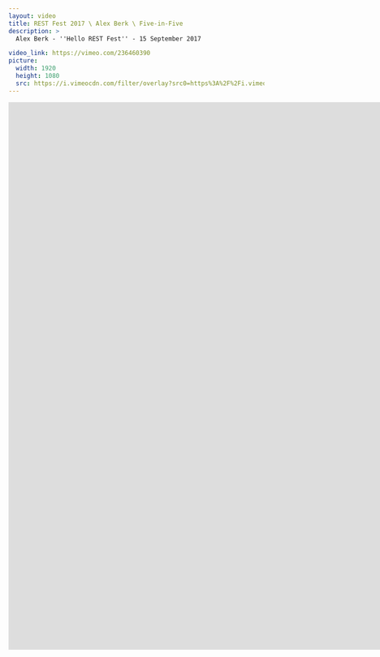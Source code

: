 ```yaml
---
layout: video
title: REST Fest 2017 \ Alex Berk \ Five-in-Five
description: >
  Alex Berk - ''Hello REST Fest'' - 15 September 2017

video_link: https://vimeo.com/236460390
picture:
  width: 1920
  height: 1080
  src: https://i.vimeocdn.com/filter/overlay?src0=https%3A%2F%2Fi.vimeocdn.com%2Fvideo%2F659927196_1920x1080.jpg&src1=http%3A%2F%2Ff.vimeocdn.com%2Fp%2Fimages%2Fcrawler_play.png
---
```

<iframe src="https://player.vimeo.com/video/236460390?title=0&byline=0&portrait=0&badge=0&autopause=0&player_id=0" width="1920" height="1080" frameborder="0" title="REST Fest 2017 \ Alex Berk \ Five-in-Five" webkitallowfullscreen mozallowfullscreen allowfullscreen></iframe>